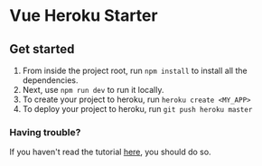 # Vue Heroku Starter

## Get started

1. From inside the project root, run `npm install` to install all the dependencies.
2. Next, use `npm run dev` to run it locally.
3. To create your project to heroku, run `heroku create <MY_APP>`
4. To deploy your project to heroku, run `git push heroku master`

### Having trouble?
If you haven't read the tutorial [here](https://medium.com/netscape/deploying-a-vue-js-2-x-app-to-heroku-in-5-steps-tutorial-a69845ace489), you should do so.